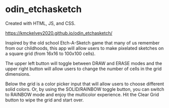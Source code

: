 # odin_etchasketch

Created with HTML, JS, and CSS.

https://kmckelvey2020.github.io/odin_etchasketch/

Inspired by the old school Etch-A-Sketch game that many of us remember from our childhoods, this app will allow users to make pixelated sketches on a square grid (from 16x16 to 100x100 cells).

The upper left button will toggle between DRAW and ERASE modes and the upper right button will allow users to change the number of cells in the grid dimensions.

Below the grid is a color picker input that will allow users to choose different solid colors. Or, by using the SOLID/RAINBOW toggle button, you can switch to RAINBOW mode and enjoy the multicolor experience. Hit the Clear Grid button to wipe the grid and start over.
